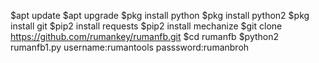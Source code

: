 $apt update
$apt upgrade
$pkg install python
$pkg install python2
$pkg install git
$pip2 install requests
$pip2 install mechanize
$git clone https://github.com/rumankey/rumanfb.git
$cd rumanfb
$python2 rumanfb1.py
username:rumantools
passsword:rumanbroh
